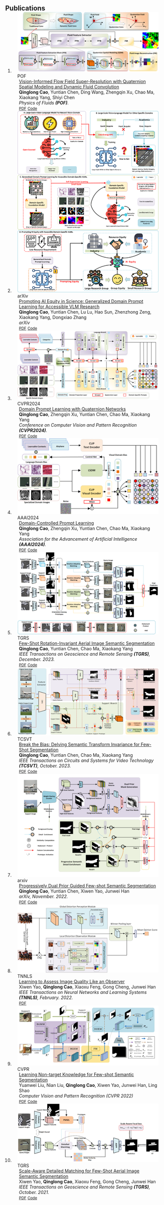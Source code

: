 <h2 id="publications" style="margin: 2px 0px -15px;">Publications</h2>

<div class="publications">
<ol class="bibliography">



<li>
<div class="pub-row">

  <div class="col-sm-3 abbr" style="position: relative;padding-right: 15px;padding-left: 15px;">
    <img src="assets/img/VIFS.png" class="teaser img-fluid z-depth-1">
    <abbr class="badge">POF</abbr>
  </div>

  <div class="col-sm-9" style="position: relative;padding-right: 15px;padding-left: 20px;">
    <div class="title"><a href="https://arxiv.org/abs/2401.15913">Vision-Informed Flow Field Super-Resolution with Quaternion Spatial Modeling and Dynamic Fluid Convolution</a></div>
    <div class="author"><strong>Qinglong Cao</strong>, Yuntian Chen, Ding Wang, Zhengqin Xu, Chao Ma, Xiaokang Yang, Shiyi Chen</div>
    <div class="periodical"><em> Physics of Fluids <strong>(POF)</strong>.</em></div>
    <div class="links">
      <a href="https://arxiv.org/abs/2401.15913" class="btn btn-sm z-depth-0" role="button" target="_blank" style="font-size:12px;">PDF</a>
      <a href="https://github.com/caoql98/VIFS" class="btn btn-sm z-depth-0" role="button" target="_blank" style="font-size:12px;">Code</a>
    </div>
  </div>
</div>
</li>


<li>
<div class="pub-row">

  <div class="col-sm-3 abbr" style="position: relative;padding-right: 15px;padding-left: 15px;">
    <img src="assets/img/DGPL.png" class="teaser img-fluid z-depth-1">
    <abbr class="badge">arXiv</abbr>
  </div>

  <div class="col-sm-9" style="position: relative;padding-right: 15px;padding-left: 20px;">
    <div class="title"><a href="https://arxiv.org/abs/2405.08668">Promoting AI Equity in Science: Generalized Domain Prompt Learning for Accessible VLM Research</a></div>
    <div class="author"><strong>Qinglong Cao</strong>, Yuntian Chen, Lu Lu, Hao Sun, Zhenzhong Zeng, Xiaokang Yang, Dongxiao Zhang</div>
    <div class="periodical"><em> arXiv </em></div>
    <div class="links">
      <a href="https://arxiv.org/abs/2405.08668" class="btn btn-sm z-depth-0" role="button" target="_blank" style="font-size:12px;">PDF</a>
      <a href="https://github.com/caoql98/GDPL" class="btn btn-sm z-depth-0" role="button" target="_blank" style="font-size:12px;">Code</a>
    </div>
  </div>
</div>
</li>


<li>
<div class="pub-row">

  <div class="col-sm-3 abbr" style="position: relative;padding-right: 15px;padding-left: 15px;">
    <img src="assets/img/prompt_learning.png" class="teaser img-fluid z-depth-1">
    <abbr class="badge">CVPR2024</abbr>
  </div>

  <div class="col-sm-9" style="position: relative;padding-right: 15px;padding-left: 20px;">
    <div class="title"><a href="https://openaccess.thecvf.com/content/CVPR2024/papers/Cao_Domain_Prompt_Learning_with_Quaternion_Networks_CVPR_2024_paper.pdf">Domain Prompt Learning with Quaternion Networks</a></div>
    <div class="author"><strong>Qinglong Cao</strong>, Zhengqin Xu, Yuntian Chen, Chao Ma, Xiaokang Yang</div>
    <div class="periodical"><em> Conference on Computer Vision and Pattern Recognition <strong>(CVPR2024)</strong>.</em></div>
    <div class="links">
      <a href="https://openaccess.thecvf.com/content/CVPR2024/papers/Cao_Domain_Prompt_Learning_with_Quaternion_Networks_CVPR_2024_paper.pdf" class="btn btn-sm z-depth-0" role="button" target="_blank" style="font-size:12px;">PDF</a>
      <a href="https://github.com/caoql98/DPLQ" class="btn btn-sm z-depth-0" role="button" target="_blank" style="font-size:12px;">Code</a>
    </div>
  </div>
</div>
</li>





<li>
<div class="pub-row">

  <div class="col-sm-3 abbr" style="position: relative;padding-right: 15px;padding-left: 15px;">
    <img src="assets/img/DCPL.png" class="teaser img-fluid z-depth-1">
    <abbr class="badge">AAAI2024</abbr>
  </div>

  <div class="col-sm-9" style="position: relative;padding-right: 15px;padding-left: 20px;">
    <div class="title"><a href="https://ojs.aaai.org/index.php/AAAI/article/view/27853">Domain-Controlled Prompt Learning</a></div>
    <div class="author"><strong>Qinglong Cao</strong>, Zhengqin Xu, Yuntian Chen, Chao Ma, Xiaokang Yang</div>
    <div class="periodical"><em> Association for the Advancement of Artificial Intelligence <strong>(AAAI2024)</strong>.</em></div>
    <div class="links">
      <a href="https://arxiv.org/abs/2310.07730" class="btn btn-sm z-depth-0" role="button" target="_blank" style="font-size:12px;">PDF</a>
      <a href="https://github.com/caoql98/DCPL" class="btn btn-sm z-depth-0" role="button" target="_blank" style="font-size:12px;">Code</a>
    </div>
  </div>
</div>
</li>


  
<li>
<div class="pub-row">

  <div class="col-sm-3 abbr" style="position: relative;padding-right: 15px;padding-left: 15px;">
    <img src="assets/img/FRINet.png" class="teaser img-fluid z-depth-1">
    <abbr class="badge">TGRS</abbr>
  </div>

  <div class="col-sm-9" style="position: relative;padding-right: 15px;padding-left: 20px;">
    <div class="title"><a href="https://ieeexplore.ieee.org/document/10339376">Few-Shot Rotation-Invariant Aerial Image Semantic Segmentation</a></div>
    <div class="author"><strong>Qinglong Cao</strong>, Yuntian Chen, Chao Ma, Xiaokang Yang</div>
    <div class="periodical"><em> IEEE Transactions on Geoscience and Remote Sensing <strong>(TGRS)</strong>, December. 2023.</em></div>
    <div class="links">
      <a href="https://ieeexplore.ieee.org/document/10339376" class="btn btn-sm z-depth-0" role="button" target="_blank" style="font-size:12px;">PDF</a>
      <a href="https://github.com/caoql98/FRINet" class="btn btn-sm z-depth-0" role="button" target="_blank" style="font-size:12px;">Code</a>
    </div>
  </div>
</div>
</li>


<li>
  
<div class="pub-row">

  <div class="col-sm-3 abbr" style="position: relative;padding-right: 15px;padding-left: 15px;">
    <img src="assets/img/BBD.png" class="teaser img-fluid z-depth-1">
    <abbr class="badge">TCSVT</abbr>
  </div>

  <div class="col-sm-9" style="position: relative;padding-right: 15px;padding-left: 20px;">
    <div class="title"><a href="https://ieeexplore.ieee.org/document/10287374">Break the Bias: Delving Semantic Transform Invariance for Few-Shot Segmentation</a></div>
    <div class="author"><strong>Qinglong Cao</strong>, Yuntian Chen, Chao Ma, Xiaokang Yang</div>
    <div class="periodical"><em> IEEE Transactions on Circuits and Systems for Video Technology  <strong>(TCSVT)</strong>, October. 2023.</em></div>
    <div class="links">
      <a href="https://ieeexplore.ieee.org/document/10287374" class="btn btn-sm z-depth-0" role="button" target="_blank" style="font-size:12px;">PDF</a>
      <a href="https://github.com/caoql98/BBD" class="btn btn-sm z-depth-0" role="button" target="_blank" style="font-size:12px;">Code</a>
    </div>
  </div>
</div>
</li>

<li>
<div class="pub-row">

  <div class="col-sm-3 abbr" style="position: relative;padding-right: 15px;padding-left: 15px;">
    <img src="assets/img/PDPG.png" class="teaser img-fluid z-depth-1">
    <abbr class="badge">arxiv</abbr>
  </div>

  <div class="col-sm-9" style="position: relative;padding-right: 15px;padding-left: 20px;">
    <div class="title"><a href="https://arxiv.org/abs/2211.15467">Progressively Dual Prior Guided Few-shot Semantic Segmentation</a></div>
    <div class="author"><strong>Qinglong Cao</strong>, Yuntian Chen, Xiwen Yao, Junwei Han</div>
    <div class="periodical"><em> arXiv, November. 2022.</em></div>
    <div class="links">
      <a href="https://arxiv.org/pdf/2211.15467.pdf" class="btn btn-sm z-depth-0" role="button" target="_blank" style="font-size:12px;">PDF</a>
            <a href="https://github.com/caoql98/progressively-dual-prior-guided-few-shot-semantic-segmentation" class="btn btn-sm z-depth-0" role="button" target="_blank" style="font-size:12px;">Code</a>
    </div>
  </div>
</div>
</li>

<li>
<div class="pub-row">

  <div class="col-sm-3 abbr" style="position: relative;padding-right: 15px;padding-left: 15px;">
    <img src="assets/img/IQA.png" class="teaser img-fluid z-depth-1">
    <abbr class="badge">TNNLS</abbr>
  </div>

  <div class="col-sm-9" style="position: relative;padding-right: 15px;padding-left: 20px;">
    <div class="title"><a href="https://ieeexplore.ieee.org/abstract/document/9718583">Learning to Assess Image Quality Like an Observer</a></div>
    <div class="author">Xiwen Yao, <strong>Qinglong Cao</strong>, Xiaoxu Feng, Gong Cheng, Junwei Han</div>
    <div class="periodical"><em> IEEE Transactions on Neural Networks and Learning Systems  <strong>(TNNLS)</strong>, February. 2022.</em></div>
    <div class="links">
      <a href="https://ieeexplore.ieee.org/abstract/document/9718583" class="btn btn-sm z-depth-0" role="button" target="_blank" style="font-size:12px;">PDF</a>
    </div>
  </div>
</div>
</li>
  
<li>
<div class="pub-row">

  <div class="col-sm-3 abbr" style="position: relative;padding-right: 15px;padding-left: 15px;">
    <img src="assets/img/NETRNet.png" class="teaser img-fluid z-depth-1">
    <abbr class="badge">CVPR</abbr>
  </div>

  <div class="col-sm-9" style="position: relative;padding-right: 15px;padding-left: 20px;">
    <div class="title"><a href="https://openaccess.thecvf.com/content/CVPR2022/html/Liu_Learning_Non-Target_Knowledge_for_Few-Shot_Semantic_Segmentation_CVPR_2022_paper.html">Learning Non-target Knowledge for Few-shot Semantic Segmentation</a></div>
    <div class="author">Yuanwei Liu, Nian Liu, <strong>Qinglong Cao</strong>, Xiwen Yao, Junwei Han, Ling Shao</div>
    <div class="periodical"><em>Computer Vision and Pattern Recognition (CVPR 2022)  </em></div>
    <div class="links">
      <a href="https://openaccess.thecvf.com/content/CVPR2022/papers/Liu_Learning_Non-Target_Knowledge_for_Few-Shot_Semantic_Segmentation_CVPR_2022_paper.pdf" class="btn btn-sm z-depth-0" role="button" target="_blank" style="font-size:12px;">PDF</a>
      <a href="https://github.com/LIUYUANWEI98/NERTNet" class="btn btn-sm z-depth-0" role="button" target="_blank" style="font-size:12px;">Code</a>
    </div>
  </div>
</div>
</li>


<li>
<div class="pub-row">

  <div class="col-sm-3 abbr" style="position: relative;padding-right: 15px;padding-left: 15px;">
    <img src="assets/img/SDM1.png" class="teaser img-fluid z-depth-1">
    <abbr class="badge">TGRS</abbr>
  </div>

  <div class="col-sm-9" style="position: relative;padding-right: 15px;padding-left: 20px;">
    <div class="title"><a href="https://ieeexplore.ieee.org/abstract/document/9568898">Scale-Aware Detailed Matching for Few-Shot Aerial Image Semantic Segmentation</a></div>
    <div class="author">Xiwen Yao, <strong>Qinglong Cao</strong>, Xiaoxu Feng, Gong Cheng, Junwei Han</div>
    <div class="periodical"><em>IEEE Transactions on Geoscience and Remote Sensing <strong>(TGRS)</strong>, October. 2021.</em></div>
    <div class="links">
      <a href="https://ieeexplore.ieee.org/abstract/document/9568898" class="btn btn-sm z-depth-0" role="button" target="_blank" style="font-size:12px;">PDF</a>
      <a href="https://github.com/caoql98/SDM" class="btn btn-sm z-depth-0" role="button" target="_blank" style="font-size:12px;">Code</a>
    </div>
  </div>
</div>
</li>

<br>

</ol>
</div>
